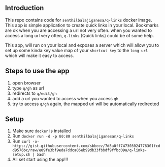 ## Introduction
This repo contains code for `senthilbalajiganesa/q-links` docker image. This app is simple application to create quick links in your local. Bookmarks are ok when you are accessing a url not very often. when you wanted to access a long url very often, `q-links` (Quick links) could be of some help.

This app, will run on your local and exposes a server which will allow you to set up some kinda key value map of your `shortcut key` to the `long url` which will make it easy to access.

## Steps to use the app
1. open browser
2. type `q/gh` as url
3. redirects to `q/edit/gh`
4. add a url you wanted to access when you access `gh`
5. try to access `q/gh` again, the mapped url will be automatically redirected


## Setup
1. Make sure `docker` is installed
2. Run `docker run -d -p 80:80 senthilbalajiganesan/q-links`
3. Run `curl -o- https://gist.githubusercontent.com/sbbeez/7d5a0ff747303024776301fcdd9576bc/raw/e89fe3bf9eda7ddca06eb99db33fbbdf9ffbc09a/q-links-setup.sh | bash`
4. All set start using the app!!!